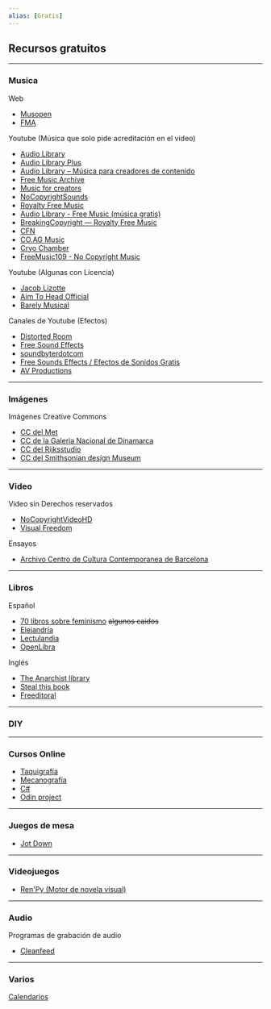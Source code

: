 ```yaml
---
alias: [Gratis]
---
```


## Recursos gratuitos
---

### Musica

Web
+ [Musopen](https://musopen.org/music/)
+ [FMA](https://freemusicarchive.org/)

Youtube (Música que solo pide acreditación en el video)
+ [Audio Library](https://www.youtube.com/channel/UCZVzgqp-fRUgyvRAmlm9IxA)
+ [Audio Library Plus](https://www.youtube.com/c/AudioLibraryPlus)
+ [Audio Library – Música para creadores de contenido](https://www.youtube.com/c/audiolibrary-channel)
+ [Free Music Archive](https://www.youtube.com/channel/UCTIjW64Fq3qr3QdL9krgO-w)
+ [Music for creators](https://www.youtube.com/c/MusicforCreators)
+ [NoCopyrightSounds](https://www.youtube.com/c/NoCopyrightSounds)
+ [Royalty Free Music](https://www.youtube.com/channel/UCq2gzWSA3nu6_Zb1YczqKVg)
+ [Audio Library - Free Music (música gratis)](https://www.youtube.com/channel/UCHae4C99XJORB7Iog62wqvw)
+ [BreakingCopyright — Royalty Free Music](https://www.youtube.com/user/BreakingTheCopyright)
+ [CFN](https://www.youtube.com/user/cfnetworks/featured)
+ [CO.AG Music](https://www.youtube.com/channel/UCcavSftXHgxLBWwLDm_bNvA)
+ [Cryo Chamber](https://www.youtube.com/c/cryochamberlabel/featured)
+ [FreeMusic109 - No Copyright Music](https://www.youtube.com/channel/UCpCICmVGoV3Hxe9zC4W7IjQ)
	
Youtube (Algunas con Licencia) 
+ [Jacob Lizotte](https://www.youtube.com/user/Thrasher726)
+ [Aim To Head Official](https://www.youtube.com/channel/UC1KJEk-EZMmDF9DJKMK5OCQ)
+ [Barely Musical](https://www.youtube.com/c/BarelyMusical/about)

Canales de Youtube (Efectos)
+ [Distorted Room](https://www.youtube.com/c/Distortedroom/featured)
+ [Free Sound Effects](https://www.youtube.com/channel/UCgsDULVtTRBOlC7m73NII7Q)
+ [soundbyterdotcom](https://www.youtube.com/user/soundbyterdotcom)
+ [Free Sounds Effects / Efectos de Sonidos Gratis](https://www.youtube.com/user/SinMachinimas)
+ [AV Productions](https://www.youtube.com/user/JustAudio2008/videos)

---

### Imágenes

Imágenes Creative Commons
+ [CC del Met](https://www.metmuseum.org/art/collection)
+ [CC de la Galeria Nacional de Dinamarca](https://www.smk.dk/es/)
+ [CC del Rijksstudio](https://www.rijksmuseum.nl/en)
+ [CC del Smithsonian design Museum](https://www.cooperhewitt.org/)

---

### Video

Video sin Derechos reservados
+ [NoCopyrightVideoHD](https://www.youtube.com/channel/UC0T9mnsMtb9X0SGX3Uy1hew)
+ [Visual Freedom](https://www.youtube.com/channel/UCBF3PzstDFVBCxb6RwHJfYQ)

Ensayos
+ [Archivo Centro de Cultura Contemporanea de Barcelona](https://www.cccb.org/es/multimedia/listas-reproduccion)

---

### Libros

Español
+ [70 libros sobre feminismo](https://malsalvaje.com/2018/10/05/megapost-70-libros-gratuitos-sobre-feminismo-cultura-y-estudios-de-genero/) ~~algunos caidos~~
+ [Elejandría](https://www.elejandria.com/)
+ [Lectulandia](https://www.lectulandia.co/)
+ [OpenLibra](https://openlibra.com/es/)

Inglés
+ [The Anarchist library](https://theanarchistlibrary.org/special/index)
+ [Steal this book](http://tenant.net/Community/steal/steal.html#2.01.0)
+ [Freeditoral](https://freeditorial.com/)


---

### DIY


---

### Cursos Online

+ [Taquigrafía](http://www.mailxmail.com/curso-taquigrafia)
+ [Mecanografía](https://www.mecanografia-online.com/)
+ [C#](https://capacitateparaelempleo.org/pages.php?r=.tema&tagID=12989)
+ [Odin project](https://www.theodinproject.com/)


---

### Juegos de mesa

+ [Jot Down](https://www.jotdown.es/2020/03/descarga-este-juego-de-mesa-gratuito-y-quedateencasa/)


---

### Videojuegos

+ [Ren'Py (Motor de novela visual)](https://www.renpy.org/)


---

### Audio

Programas de grabación de audio
+ [Cleanfeed](https://cleanfeed.net/)


---

### Varios

[Calendarios](https://incompetech.com/gallimaufry/)
